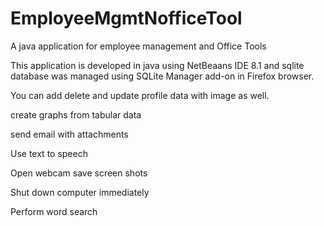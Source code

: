 # EmployeeMgmtNofficeTool
A java application for employee management and Office Tools

This application is developed in java using NetBeaans IDE 8.1 and sqlite database was managed using SQLite Manager add-on in Firefox
browser.

You can add delete and update profile data with image as well.

create graphs from tabular data

send email with attachments

Use text to speech

Open webcam save screen shots

Shut down computer immediately

Perform word search
